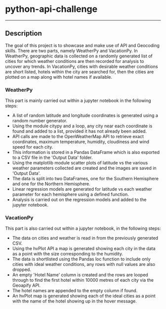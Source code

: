 # python-api-challenge
---
## Description
The goal of this project is to showcase and make use of API and Geocoding skills. There are two parts, namely WeatherPy and VacationPy. In WeatherPy, geographic data is collected on a randomly generated list of cities for which weather conditions are then recorded for analysis to uncover any trends. In VacationPy, cities with desirable weather conditions are short listed, hotels within the city are searched for, then the cities are plotted on a map along with hotel names if available.

### WeatherPy
This part is mainly carried out within a jupyter notebook in the following steps:
- A list of random latitude and longitude coordinates is generated using a random number generator.
- Using the module citypy and a loop, any city near each coordinate is found and added to a list, provided it has not already been added.
- API calls are made to the OpenWeatherMap API to retrieve exact coordinates, maximum temperature, humidity, cloudiness and wind speed for each city.
- This information is stored in a Pandas DataFrame which is also exported to a CSV file in the 'Output Data' folder.
- Using the matplotlib module scatter plots of latitude vs the various weather parameters collected are created and the images are saved in 'Output Data'.
- The data is split into two DataFrames, one for the Southern Hemisphere and one for the Northern Hemisphere.
- Linear regression models are generated for latitude vs each weather parameter for each hemisphere using a defined function.
- Analysis is carried out on the regression models and added to the jupyter notebook.

### VacationPy
This part is also carried out within a jupyter notebook, in the following steps:
- The data on cities and weather is read in from the previously generated CSV.
- Using the hvPlot API a map is generated showing each city in the data as a point with the size corresponding to the humidity.
- The data is shortlisted using the Pandas loc function to include only cities with ideal weather conditions, any rows with null values are also dropped.
- An empty 'Hotel Name' column is created and the rows are looped through to find the first hotel within 10000 metres of each city via the Geoapify API.
- The hotel names are appended to the empty column if found.
- An hvPlot map is generated showing each of the ideal cities as a point with the name of the hotel showing up in the hover message.
